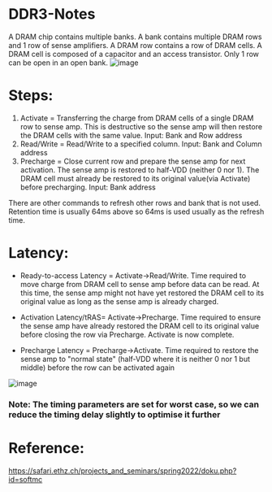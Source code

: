 # DDR3-Notes

A DRAM chip contains multiple banks. A bank contains multiple DRAM rows and 1 row of sense amplifiers. A DRAM row contains a row of DRAM cells. A DRAM cell is composed of a capacitor and an access transistor. Only 1 row can be open in an open bank. 
![image](https://user-images.githubusercontent.com/87559347/210326311-5a2c8eee-7705-4c6f-a9f6-e7b116c0fca2.png)

# Steps:
1) Activate = Transferring the charge from DRAM cells of a single DRAM row to sense amp. This is destructive so the sense amp will then restore the DRAM cells with the same value. Input: Bank and Row address
2) Read/Write = Read/Write to a specified column. Input: Bank and Column address
3) Precharge = Close current row and prepare the sense amp for next activation. The sense amp is restored to half-VDD (neither 0 nor 1). The DRAM cell must already be restored to its original value(via Activate) before precharging. Input: Bank address

There are other commands to refresh other rows and bank that is not used. Retention time is usually 64ms above so 64ms is used usually as the refresh time.

# Latency:
 - Ready-to-access Latency = Activate->Read/Write. Time required to move charge from DRAM cell to sense amp before data can be read. At this time, the sense amp might not have yet restored the DRAM cell to its original value as long as the sense amp is already charged.

 - Activation Latency/tRAS= Activate->Precharge. Time required to ensure the sense amp have already restored the DRAM cell to its original value before closing the row via Precharge. Activate is now complete. 

 - Precharge Latency = Precharge->Activate. Time required to restore the sense amp to "normal state" (half-VDD where it is neither 0 nor 1 but middle) before the row can be activated again

![image](https://user-images.githubusercontent.com/87559347/210330740-06b1eb74-d0ab-462c-b947-80c6e3db7fe4.png)


### Note: The timing parameters are set for worst case, so we can reduce the timing delay slightly to optimise it further 

# Reference:
https://safari.ethz.ch/projects_and_seminars/spring2022/doku.php?id=softmc

